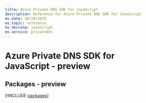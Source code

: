 ```yaml
---
title: Azure Private DNS SDK for JavaScript
description: Reference for Azure Private DNS SDK for JavaScript
ms.date: 10/29/2025
ms.topic: reference
ms.devlang: javascript
ms.service: privatedns
---
```

# Azure Private DNS SDK for JavaScript - preview
## Packages - preview
[!INCLUDE [packages](private-dns-index.md)]
